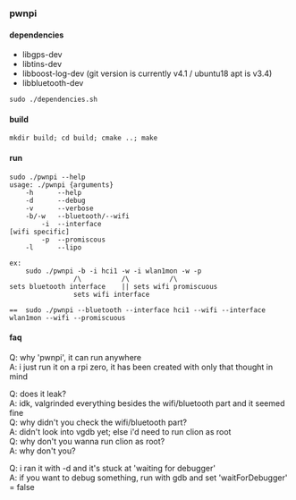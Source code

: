 ### pwnpi

#### dependencies
- libgps-dev
- libtins-dev
- libboost-log-dev (git version is currently v4.1 / ubuntu18 apt is v3.4)
- libbluetooth-dev

```
sudo ./dependencies.sh
```

#### build

```
mkdir build; cd build; cmake ..; make
```

#### run

```
sudo ./pwnpi --help
usage: ./pwnpi {arguments}
	-h      --help
	-d      --debug
	-v      --verbose
	-b/-w	--bluetooth/--wifi
		-i	--interface
[wifi specific]
		-p	--promiscous
	-l      --lipo

ex:
    sudo ./pwnpi -b -i hci1 -w -i wlan1mon -w -p
                /\          /\          /\
sets bluetooth interface    || sets wifi promiscuous
                sets wifi interface
                
==  sudo ./pwnpi --bluetooth --interface hci1 --wifi --interface wlan1mon --wifi --promiscuous 
```

#### faq

Q: why 'pwnpi', it can run anywhere<br>
A: i just run it on a rpi zero, it has been created with only that thought in mind<br>

Q: does it leak?<br>
A: idk, valgrinded everything besides the wifi/bluetooth part and it seemed fine<br>
Q: why didn't you check the wifi/bluetooth part?<br>
A: didn't look into vgdb yet; else i'd need to run clion as root<br>
Q: why don't you wanna run clion as root?<br>
A: why don't you?<br>

Q: i ran it with -d and it's stuck at 'waiting for debugger'<br>
A: if you want to debug something, run with gdb and set 'waitForDebugger' = false<br>